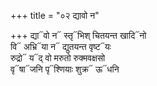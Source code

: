 +++
title = "०२ द्यावो न"

+++
द्या᳓वो न᳓ स्तृ᳓भिश् चितयन्त खादि᳓नो  
वि᳓ अभ्रि᳓या न᳓ द्युतयन्त वृष्ट᳓यः  
रुद्रो᳓ य᳓द् वो मरुतो रुक्मवक्षसो  
वृ᳓षा᳓जनि पृ᳓श्णियाः शुक्र᳓ ऊ᳓धनि